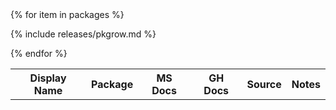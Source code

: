 <table>
<tr>
  <th>Display Name</th>
  <th>Package</th>
  <th>MS Docs</th>
  <th>GH Docs</th>
  <th>Source</th>
  <th>Notes</th>
</tr>
<tbody id="myTable">
{% for item in packages %}

{% include releases/pkgrow.md %}

{% endfor %}
</tbody>
</table>